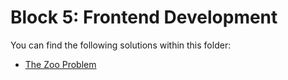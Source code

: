 # Block 5: Frontend Development

You can find the following solutions within this folder:

* [The Zoo Problem](./zoo_problem/)
